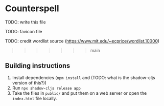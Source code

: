 # Counterspell

TODO: write this file

TODO: favicon file

TODO: credit wordlist source (https://www.mit.edu/~ecprice/wordlist.10000)


>>>>>>> main
## Building instructions
1. Install dependencies (`npm install` and (TODO: what is the shadow-cljs version of this?))
2. Run `npx shadow-cljs release app`
3. Take the files in `public/` and put them on a web server or open the `index.html` file locally.
